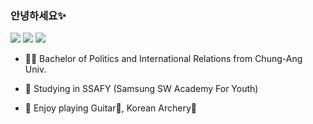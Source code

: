 ### 안녕하세요✨
<div>
<img src="https://img.shields.io/badge/Python-3776AB?style=flat-square&logo=Python&logoColor=white"/>
<a href="https://www.instagram.com/kj_hyung/" target="_blank"><img src="https://img.shields.io/badge/Instagram-E4405F?style=flat-square&logo=Instagram&logoColor=white"/></a>
<a href="https://blog.naver.com/kjhstar1124" target="_blank"><img src="https://img.shields.io/badge/Blog-03C75A?style=flat-square&logo=naver&logoColor=white"/></a>
</div>
    
- 👨‍🎓 Bachelor of Politics and International Relations from Chung-Ang Univ.
  
- 📖 Studying in SSAFY (Samsung SW Academy For Youth)
  
- 🎈 Enjoy playing Guitar🎸, Korean Archery🏹


<!--
**Joopy-KR/Joopy-KR** is a ✨ _special_ ✨ repository because its `README.md` (this file) appears on your GitHub profile.

Here are some ideas to get you started:

- 🔭 I’m currently working on ...
- 🌱 I’m currently learning ...
- 👯 I’m looking to collaborate on ...
- 🤔 I’m looking for help with ...
- 💬 Ask me about ...
- 📫 How to reach me: ...
- 😄 Pronouns: ...
- ⚡ Fun fact: ...
- 👋
-->

